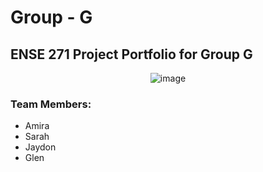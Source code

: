 # Group - G
## ENSE 271 Project Portfolio for Group G 
<p align="center">
  <img src="https://github.com/user-attachments/assets/d2acd3b8-b639-4bee-9878-009354dac8df" alt="image">
</p>

### Team Members:
 * Amira
 * Sarah
 * Jaydon
 * Glen
